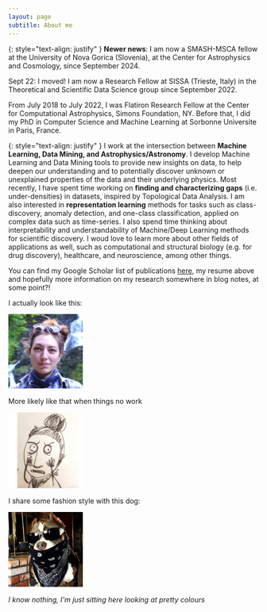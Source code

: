 ```yaml
---
layout: page
subtitle: About me
---
```

{: style="text-align: justify" }
**Newer news**: I am now a SMASH-MSCA fellow at the University of Nova Gorica (Slovenia), at the Center for Astrophysics and Cosmology, since September 2024.

Sept 22: I moved! I am now a Research Fellow at SISSA (Trieste, Italy) in the Theoretical and Scientific Data Science group since September 2022.

From July 2018 to July 2022, I was Flatiron Research Fellow at the Center for Computational Astrophysics, Simons Foundation, NY. Before that, I did my PhD in Computer Science and Machine Learning at Sorbonne Universite in Paris, France.


{: style="text-align: justify" }
I work at the intersection between **Machine Learning, Data Mining, and Astrophysics/Astronomy**. I develop Machine Learning and Data Mining tools to provide new insights on data, to help deepen our understanding and to potentially discover unknown or unexplained properties of the data and their underlying physics. Most recently, I have spent time working on **finding and characterizing gaps** (i.e. under-densities) in datasets, inspired by Topological Data Analysis. I am also interested in **representation learning** methods for tasks such as class-discovery, anomaly detection, and one-class classification, applied on complex data such as time-series. I also spend time thinking about interpretability and understandability of Machine/Deep Learning methods for scientific discovery.
I woud love to learn more about other fields of applications as well, such as computational and structural biology (e.g. for drug discovery), healthcare, and neuroscience, among other things.



You can find my Google Scholar list of publications [here](https://scholar.google.com/citations?user=zUNlxp4AAAAJ&hl=en%), my resume above and hopefully more information on my research somewhere in blog notes, at some point?! 

I actually look like this: 

<img src="/assets/img/contardo_pp.png" width="150">


More likely like that when things no work

<img src="/assets/img/gaby2.png" width="150">

I share some fashion style with this dog: 

<img src="/assets/img/dog.png" width="150">



_I know nothing, I'm just sitting here looking at pretty colours_
